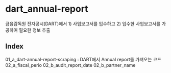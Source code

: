 # dart_annual-report
금융감독원 전자공시(DART)에서 1) 사업보고서를 입수하고 2) 입수한 사업보고서를 가공하여 필요한 정보 추출

Index
---
01_a_dart-annual-report-scraping : DART에서 Annual report를 가져오는 코드
02_a_fiscal_perio 
02_b_audit_report_date 
02_b_partner_name
